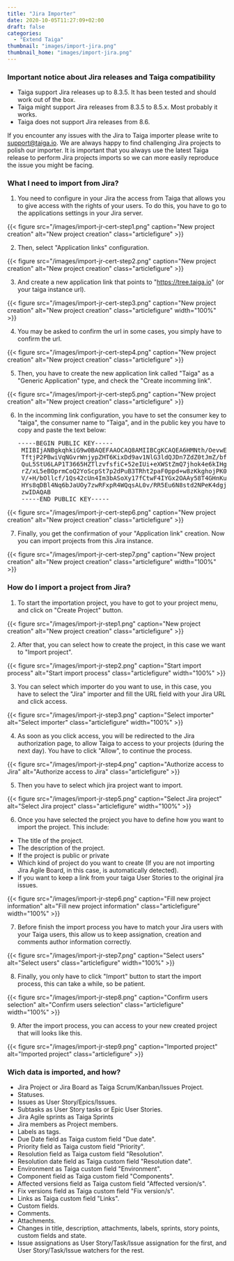 ```yaml
---
title: "Jira Importer"
date: 2020-10-05T11:27:09+02:00
draft: false
categories:
  - "Extend Taiga"
thumbnail: "images/import-jira.png"
thumbnail_home: "images/import-jira.png"
---
```


### Important notice about Jira releases and Taiga compatibility

  * Taiga support Jira releases up to 8.3.5. It has been tested and should work out of the box.
  * Taiga might support Jira releases from 8.3.5 to 8.5.x. Most probably it works.
  * Taiga does not support Jira releases from 8.6.

If you encounter any issues with the Jira to Taiga importer please write to support@taiga.io. We are always happy to find challenging Jira projects to polish our importer.
It is important that you always use the latest Taiga release to perform Jira projects imports so we can more easily reproduce the issue you might be facing.

### What I need to import from Jira?

1. You need to configure in your Jira the access from Taiga that allows you to give access with the rights of your users. To do this, you have to go to the applications settings in your Jira server.

{{< figure src="/images/import-jr-cert-step1.png" caption="New project creation" alt="New project creation" class="articlefigure" >}}

2. Then, select "Application links" configuration.

{{< figure src="/images/import-jr-cert-step2.png" caption="New project creation" alt="New project creation" class="articlefigure" >}}

3. And create a new application link that points to "https://tree.taiga.io" (or your taiga instance url).

{{< figure src="/images/import-jr-cert-step3.png" caption="New project creation" alt="New project creation" class="articlefigure" width="100%" >}}

4. You may be asked to confirm the url in some cases, you simply have to confirm the url.

{{< figure src="/images/import-jr-cert-step4.png" caption="New project creation" alt="New project creation" class="articlefigure" >}}

5. Then, you have to create the new application link called "Taiga" as a "Generic Application" type, and check the "Create incomming link".

{{< figure src="/images/import-jr-cert-step5.png" caption="New project creation" alt="New project creation" class="articlefigure" >}}

6. In the incomming link configuration, you have to set the consumer key to "taiga", the consumer name to "Taiga", and in the public key you have to copy and paste the text below:

    <pre class="white">-----BEGIN PUBLIC KEY-----
    MIIBIjANBgkqhkiG9w0BAQEFAAOCAQ8AMIIBCgKCAQEA6HMNth/OevwEmvUJb2wP
    TftjP2PBwiVqNGvrWnjypZHT6KixDd9av1NlG3ldQJDn7ZdZ0tJmZ/bfeUlV8LX2
    QuL5StU6LAP1T3665HZTlzvfsfiC+52eIUi+eXWStZmQ7jhok4e6kIHgddKHSVgQ
    rZ/xL5eBOprmCoQ2YoScpSt7p2dPuB3TRht2paF0ppd+w8zKkghojPK0H9yZfEIT
    V/+H/bOllcf/1Qs42cUn4Im3bASoXy17fCtwF4IYGx2OAAy58T4GHnKuuqRukGdP
    HYs8qDBl4Nq6bJaUOy7zwRFxpR4WQqsAL0v/RR5Eu6N8std2NPeK4dgj/SYoVXVC
    zwIDAQAB
    -----END PUBLIC KEY-----</pre>

{{< figure src="/images/import-jr-cert-step6.png" caption="New project creation" alt="New project creation" class="articlefigure" >}}

7. Finally, you get the confirmation of your "Application link" creation. Now you can import projects from this Jira instance.

{{< figure src="/images/import-jr-cert-step7.png" caption="New project creation" alt="New project creation" class="articlefigure" width="100%" >}}

### How do I import a project from Jira?

1. To start the importation project, you have to got to your project menu, and click on "Create Project" button.

{{< figure src="/images/import-jr-step1.png" caption="New project creation" alt="New project creation" class="articlefigure" >}}

2. After that, you can select how to create the project, in this case we want to "Import project".

{{< figure src="/images/import-jr-step2.png" caption="Start import process" alt="Start import process" class="articlefigure" width="100%" >}}

3. You can select which importer do you want to use, in this case, you have to select the "Jira" importer and fill the URL field with your Jira URL and click access.

{{< figure src="/images/import-jr-step3.png" caption="Select importer" alt="Select importer" class="articlefigure" width="100%" >}}

4. As soon as you click access, you will be redirected to the Jira authorization page, to allow Taiga to access to your projects (during the next day). You have to click "Allow", to continue the process.

{{< figure src="/images/import-jr-step4.png" caption="Authorize access to Jira" alt="Authorize access to Jira" class="articlefigure" >}}

5. Then you have to select which jira project want to import.

{{< figure src="/images/import-jr-step5.png" caption="Select Jira project" alt="Select Jira project" class="articlefigure" width="100%" >}}

6. Once you have selected the project you have to define how you want to import the project. This include:

  * The title of the project.
  * The description of the project.
  * If the project is public or private
  * Which kind of project do you want to create (If you are not importing Jira Agile Board, in this case, is automatically detected).
  * If you want to keep a link from your taiga User Stories to the original jira issues.

{{< figure src="/images/import-jr-step6.png" caption="Fill new project information" alt="Fill new project information" class="articlefigure" width="100%" >}}

7. Before finish the import process you have to match your Jira users with your Taiga users, this allow us to keep assignation, creation and comments author information correctly.

{{< figure src="/images/import-jr-step7.png" caption="Select users" alt="Select users" class="articlefigure" width="100%" >}}

8. Finally, you only have to click "Import" button to start the import process, this can take a while, so be patient.

{{< figure src="/images/import-jr-step8.png" caption="Confirm users selection" alt="Confirm users selection" class="articlefigure" width="100%" >}}

9. After the import process, you can access to your new created project that will looks like this.

{{< figure src="/images/import-jr-step9.png" caption="Imported project" alt="Imported project" class="articlefigure" >}}

### Wich data is imported, and how?

  - Jira Project or Jira Board as Taiga Scrum/Kanban/Issues Project.
  - Statuses.
  - Issues as User Story/Epics/Issues.
  - Subtasks as User Story tasks or Epic User Stories.
  - Jira Agile sprints as Taiga Sprints
  - Jira members as Project members.
  - Labels as tags.
  - Due Date field as Taiga custom field "Due date".
  - Priority field as Taiga custom field "Priority".
  - Resolution field as Taiga custom field "Resolution".
  - Resolution date field as Taiga custom field "Resolution date".
  - Environment as Taiga custom field "Environment".
  - Component field as Taiga custom field "Components".
  - Affected versions field as Taiga custom field "Affected version/s".
  - Fix versions field as Taiga custom field "Fix version/s".
  - Links as Taiga custom field "Links".
  - Custom fields.
  - Comments.
  - Attachments.
  - Changes in title, description, attachments, labels, sprints, story points, custom fields and state.
  - Issue assignations as User Story/Task/Issue assignation for the first, and User Story/Task/Issue watchers for the rest.
